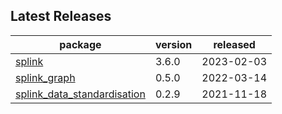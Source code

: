 ## Latest Releases
| package | version | released |
|--------------|-----------|-------------|
| [splink](https://github.com/moj-analytical-services/splink) | 3.6.0 | 2023-02-03 |
| [splink_graph](https://github.com/moj-analytical-services/splink_graph) | 0.5.0 | 2022-03-14 |
| [splink_data_standardisation](https://github.com/moj-analytical-services/splink_data_standardisation) | 0.2.9 | 2021-11-18 |
